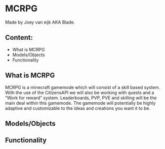 # MCRPG



Made by Joey van eijk AKA Blade.






## Content:
-	What is MCRPG
-	Models/Objects
-	Functionality



## What is MCRPG
MCRPG is a minecraft gamemode which will consist of a skill based system. With the use of the CitizensAPI we will also be working with quests and a “Work for reward” system. Leaderboards, PVP, PVE and skilling will be the main deal within this gamemode. 
The gamemode will potentially be highly adaptive and customizable to the ideas and creations you want it to be. 

## Models/Objects

## Functionality
